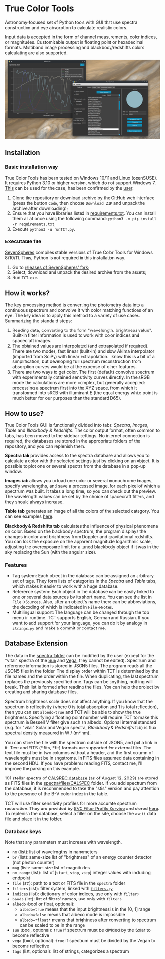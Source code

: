# True Color Tools
Astronomy-focused set of Python tools with GUI that use spectra construction and eye absorption to calculate realistic colors.

Input data is accepted in the form of channel measurements, color indices, or magnitudes. Customizable output in floating point or hexadecimal formats. Multiband image processing and blackbody/redshifts colors calculating are also supported.

![TCT preview](ViewMe.png)


## Installation

### Basic installation way

True Color Tools has been tested on Windows 10/11 and Linux (openSUSE). It requires Python 3.10 or higher version, which do not support Windows 7. [This](https://github.com/adang1345/PythonWin7) can be used for the case, has been confirmed by the [user](https://github.com/GurrenLagannTSS).

1. Clone the repository or download archive by the GitHub web interface (press the button `Code`, then choose `Download ZIP` and unpack the archive after downloading);
2. Ensure that you have libraries listed in [requirements.txt](requirements.txt). You can install them all at once using the following command: `python3 -m pip install -r requirements.txt`;
3. Execute `python3 -u runTCT.py`.

### Executable file

[SevenSpheres](https://github.com/SevenSpheres) compiles stable versions of True Color Tools for Windows 8/10/11. Thus, Python is not required in this installation way.

1. Go to [releases of SevenSpheres' fork](https://github.com/SevenSpheres/TrueColorTools/releases);
2. Select, download and unpack the desired archive from the assets;
3. Run `TCT.exe`.


## How it works?

The key processing method is converting the photometry data into a continuous spectrum and convolve it with color matching functions of an eye. The key idea is to apply this method to a variety of use cases. Summarizing the standard steps:

1. Reading data, converting to the form "wavelength: brightness value". Built-in filter information is used to work with color indices and spacecraft images.
2. The obtained values ​​are interpolated (and extrapolated if required). There are two modes, fast linear (built-in) and slow Akima interpolator (imported from SciPy) with linear extrapolation. I know this is a bit of a simplification, but developing full spectrum reconstruction from absorption curves would be at the expense of other features.
3. There are two ways to get color. The first (default) convolve spectrum with experimentally obtained sensitivity curves directly. In the sRGB mode the calculations are more complex, but generally accepted: processing a spectrum first into the XYZ space, from which it transformed into sRGB with illuminant E (the equal energy white point is much better for our purposes than the standard D65).


## How to use?

True Color Tools GUI is functionally divided into tabs: *Spectra*, *Images*, *Table* and *Blackbody & Redshifts*. The color output format, often common to tabs, has been moved to the sidebar settings. No internet connection is required, the databases are stored in the appropriate folders of the repository, and you can replenish them.

**Spectra tab** provides access to the spectra database and allows you to calculate a color with the selected settings just by clicking on an object. It is possible to plot one or several spectra from the database in a pop-up window.

**Images tab** allows you to load one color or several monochrome images, specify wavelengths, and save a processed image, for each pixel of which a spectrum was built. It takes a long time, so you can check out the preview. The wavelength values can be set by the choice of spacecraft filters, and they should always increase.

**Table tab** generates an image of all the colors of the selected category. You can see examples [here](tables/).

**Blackbody & Redshifts tab** calculates the influence of physical phenomena on color. Based on the blackbody spectrum, the program displays the changes in color and brightness from Doppler and gravitational redshifts. You can lock the exposure on the apparent magnitude logarithmic scale, adjusting the overexposure limit for a tuned blackbody object if it was in the sky replacing the Sun (with the angular size).

### Features
- Tag system: Each object in the database can be assigned an arbitrary set of tags. They form lists of categories in the *Spectra* and *Table* tabs, which makes it easier to work with a huge database.
- Reference system: Each object in the database can be easily linked to one or several data sources by its short name. You can see the list in `File`→`Sources`. Also, after an object's name there can be abbreviations, the decoding of which is indicated in `File`→`Notes`.
- Multilingual support: The language can be changed through the top menu in runtime. TCT supports English, German and Russian. If you want to add support for your language, you can do it by analogy in [`strings.py`](src/strings.py) and make a commit or contact me.


## Database Extension
The data in the [spectra folder](spectra/) can be modified by the user (except for the "vital" spectra of the [Sun](spectra/files/CALSPEC/sun_reference_stis_002.fits) and [Vega](spectra/files/CALSPEC/alpha_lyr_stis_011.fits), they cannot be edited). Spectrum and reference information is stored in JSON5 files. The program reads all the JSON5 files in the folder. The display order within TCT is determined by the file names and the order within the file. When duplicating, the last spectrum replaces the previously specified one. Tags can be anything, nothing will break. Their list is formed after reading the files. You can help the project by creating and sharing database files.

Spectrum brightness scale does not affect anything. If you know that the spectrum is reflectivity (where 0 is total absorption and 1 is total reflection), then you can set `albedo=true` and TCT will be able to show the true brightness. Specifying a floating point number will require TCT to make this spectrum in Bessell V filter give such an albedo. Optional internal standard (e.g. for "vital" Solar and Vegan spectra, *Blackbody & Redshifts* tab) is flux spectral density measured in W / (m² nm).

You can store the file with the spectrum outside of JSON5, and put a link in it. Text and FITS (*.fits, *.fit) formats are supported for external files. The text file must be in two columns without a header, and the first column of wavelengths must be in angstroms. In FITS files assumed data containing in the second HDU. If you have problems reading FITS, contact me, I'll improve the parsing on this example.

101 stellar spectra of [CALSPEC database](https://www.stsci.edu/hst/instrumentation/reference-data-for-calibration-and-tools/astronomical-catalogs/calspec) (as of August 12, 2023) are stored as FITS files in the [spectra/files/CALSPEC](spectra/files/CALSPEC) folder. If you add spectrum from the database, it is recommended to take the "stis" version and pay attention to the presence of the B−V color index in the table.

TCT will use filter sensitivity profiles for more accurate spectrum restoration. They are provided by [SVO Filter Profile Service](http://svo2.cab.inta-csic.es/svo/theory/fps3/index.php) and stored [here](/filters). To replenish the database, select a filter on the site, choose the `ascii` data file and place it in the folder.

### Database keys
Note that any parameters must increase with wavelength.
- `nm` (list): list of wavelengths in nanometers
- `br` (list): same-size list of "brightness" of an energy counter detector (not photon counter)
- `mag` (list): same-size list of magnitudes
- `nm_range` (list): list of [`start`, `stop`, `step`] integer values with including endpoint
- `file` (str): path to a text or FITS file in the `spectra` folder
- `filters` (list): filter system, linked with [`filters.py`](src/filters.py)
- `indices` (list): dictionary of color indices, use only with `filters`
- `bands` (list): list of filters' names, use only with `filters`
- `albedo` (bool or float, optional):
    - `albedo=true` means that the input brightness is in the [0, 1] range
    - `albedo=false` means that albedo mode is impossible
    - `albedo=*float*` means that brightness after converting to spectrum can be scaled to be in the range
- `sun` (bool, optional): `true` if spectrum must be divided by the Solar to become reflective
- `vega` (bool, optional): `true` if spectrum must be divided by the Vegan to become reflective
- `tags` (list, optional): list of strings, categorizes a spectrum
